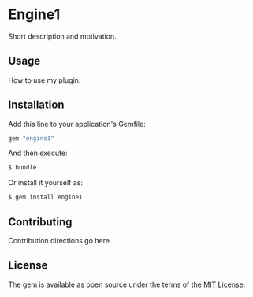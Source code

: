 # Engine1
Short description and motivation.

## Usage
How to use my plugin.

## Installation
Add this line to your application's Gemfile:

```ruby
gem "engine1"
```

And then execute:
```bash
$ bundle
```

Or install it yourself as:
```bash
$ gem install engine1
```

## Contributing
Contribution directions go here.

## License
The gem is available as open source under the terms of the [MIT License](https://opensource.org/licenses/MIT).
